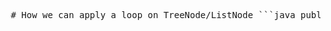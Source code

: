 <pre> # How we can apply a loop on TreeNode/ListNode ```java public void pushAll(TreeNode root) { for (; root != null; arr.push(root), root = root.left); } ``` </pre>
